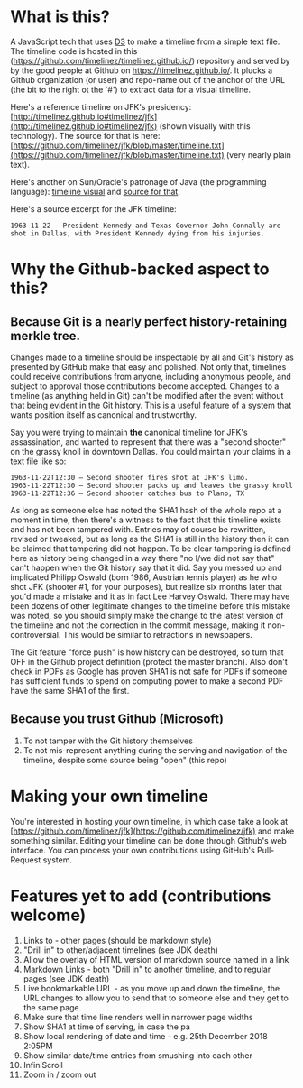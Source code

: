 # What is this?

A JavaScript tech that uses [D3](https://d3js.org/) to make a timeline from a simple text file.  The timeline code is hosted in 
this (https://github.com/timelinez/timelinez.github.io/) repository and served by by the good people at Github 
on https://timelinez.github.io/. It plucks a Github organization (or user) and repo-name out of the anchor of the URL (the bit to the right ot the '#') to extract data for a visual timeline. 

Here's a reference timeline on JFK's presidency: 
[http://timelinez.github.io#timelinez/jfk](http://timelinez.github.io#timelinez/jfk) (shown visually with this technology). The source for that is here: [https://github.com/timelinez/jfk/blob/master/timeline.txt](https://github.com/timelinez/jfk/blob/master/timeline.txt) (very nearly plain text).

Here's another on Sun/Oracle's patronage of Java (the programming language): [timeline visual](http://timelinez.github.io) and [source for that](http://github.com/timelinez/timelinez.github.io/blob/master/reference.txt).

Here's a source excerpt for the JFK timeline:

```
1963-11-22 – President Kennedy and Texas Governor John Connally are shot in Dallas, with President Kennedy dying from his injuries.
```

# Why the Github-backed aspect to this?

## Because Git is a nearly perfect history-retaining merkle tree. 

Changes made to a timeline should be inspectable 
by all and Git's history as presented by GitHub make that easy and polished. Not only that, timelines could receive
contributions from anyone, including anonymous people, and subject to approval those contributions become accepted.
Changes to a timeline (as anything held in Git) can't be modified after the event without that being evident in 
the Git history. This is a useful feature of a system that wants position itself as canonical and trustworthy.

Say you were trying to maintain **the** canonical timeline for JFK's assassination, and wanted to represent that there was
a "second shooter" on the grassy knoll in downtown Dallas. You could maintain your claims in a text file like so: 

```
1963-11-22T12:30 – Second shooter fires shot at JFK's limo.
1963-11-22T12:30 – Second shooter packs up and leaves the grassy knoll
1963-11-22T12:36 – Second shooter catches bus to Plano, TX
```

As long as someone else has noted the SHA1 hash of the whole repo at a moment in time, then there's a witness to the 
fact that this timeline exists and has not been tampered with. Entries may of course be rewritten, revised or 
tweaked, but as long as the SHA1 is still in the history then it can be claimed that tampering did not happen. To be 
clear tampering is defined here as history being changed in a way there "no I/we did not say that" can't happen when 
the Git history say that it did. Say you messed up and implicated Philipp Oswald (born 1986, Austrian tennis player) 
as he who shot JFK (shooter #1, for your purposes), but realize six months later that you'd made a mistake and it as 
in fact Lee Harvey Oswald. There may have been dozens of other legitimate changes to the timeline before this mistake 
was noted, so you should simply make the change to the latest version of the timeline and not the correction in the 
commit message, making it non-controversial. This would be similar to retractions in newspapers.

The Git feature "force push" is how history can be destroyed, so turn that OFF in the Github project definition 
(protect the master branch). Also don't check in PDFs as Google has proven SHA1 is not safe for PDFs if someone has 
sufficient funds to spend on computing power to make a second PDF have the same SHA1 of the first.

## Because you trust Github (Microsoft)

1. To not tamper with the Git history themselves
2. To not mis-represent anything during the serving and navigation of the timeline, despite some source being "open" (this repo)

# Making your own timeline

You're interested in hosting your own timeline, in which case take a look at 
[https://github.com/timelinez/jfk](https://github.com/timelinez/jfk) and make something similar. Editing 
your timeline can be done through Github's web interface. You can process your own contributions using 
GitHub's Pull-Request system.

# Features yet to add (contributions welcome)

1. Links to - other pages (should be markdown style)
1. "Drill in" to other/adjacent timelines (see JDK death)
1. Allow the overlay of HTML version of markdown source named in a link
1. Markdown Links - both "Drill in" to another timeline, and to regular pages (see JDK death)
1. Live bookmarkable URL - as you move up and down the timeline, the URL changes to allow you to send that to someone else and they get to the same page.
1. Make sure that time line renders well in narrower page widths
1. Show SHA1 at time of serving, in case the pa
1. Show local rendering of date and time - e.g. 25th December 2018 2:05PM 
1. Show similar date/time entries from smushing into each other
1. InfiniScroll
1. Zoom in / zoom out
